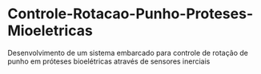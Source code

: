 # Controle-Rotacao-Punho-Proteses-Mioeletricas
Desenvolvimento de um sistema embarcado para controle de rotação de punho em próteses bioelétricas através de sensores inerciais
